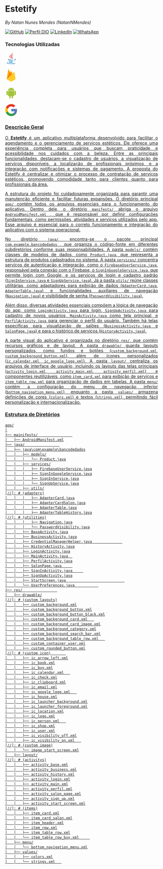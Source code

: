 <h1>Estetify</h1>
<i>By Natan Nunes Mendes (NatanNMendes)</i>

[![GitHub](https://img.shields.io/badge/GitHub-181717?style=for-the-badge&logo=github&logoColor=white)](https://github.com/NatanNMendes)
[![Perfil DIO](https://img.shields.io/badge/-Meu%20Perfil%20na%20DIO-3333FF?style=for-the-badge&logo=gitbook&logoColor=white)](https://www.dio.me/users/natan_nunes_mendes_95684)
[![LinkedIn](https://img.shields.io/badge/linkedin-%230077B5.svg?style=for-the-badge&logo=linkedin&logoColor=white)](https://www.linkedin.com/in/natan-nunes-mendes-progamador/)
[![WhatsApp](https://img.shields.io/badge/WhatsApp-25D366?style=for-the-badge&logo=whatsapp&logoColor=white)](https://wa.me/5575988055119)

<h3><strong>Tecnologias Utilizadas</strong></h3>

<a href="https://www.java.com" target="_blank" rel="noreferrer"> <img src="https://raw.githubusercontent.com/devicons/devicon/master/icons/java/java-original.svg" alt="java" width="40" height="40"/>

<a href="https://www.java.com" target="_blank" rel="noreferrer"> <img src="https://raw.githubusercontent.com/devicons/devicon/master/icons/firebase/firebase-original.svg" alt="firebase" width="40" height="40"/>

<a href="https://developer.android.com/" target="_blank" rel="noreferrer"> <img src="https://raw.githubusercontent.com/devicons/devicon/master/icons/android/android-original.svg" alt="android" width="40" height="40"/>

<a href="https://developers.google.com/" target="_blank" rel="noreferrer"> <img src="https://raw.githubusercontent.com/devicons/devicon/master/icons/google/google-original.svg" alt="google" width="40" height="40"/>

<h3><strong>Descrição Geral</strong></h3>

<p align="justify">
O <strong>Estetify</strong> é um aplicativo multiplataforma desenvolvido para facilitar o agendamento e o gerenciamento de serviços estéticos. Ele oferece uma experiência completa para usuários que buscam praticidade e acessibilidade nos cuidados com a beleza. Entre as principais funcionalidades, destacam-se o cadastro de usuários, a visualização de serviços disponíveis, a localização de profissionais próximos, e a integração com notificações e sistemas de pagamento. A proposta do Estetify é centralizar e otimizar o processo de contratação de serviços estéticos, promovendo comodidade tanto para clientes quanto para profissionais da área.
</p>
<p align="justify">
A estrutura do projeto foi cuidadosamente organizada para garantir uma manutenção eficiente e facilitar futuras expansões. O diretório principal <code>app/</code> contém todos os arquivos essenciais para o funcionamento do aplicativo. Dentro dele, o diretório <code>manifests/</code> abriga o arquivo <code>AndroidManifest.xml</code> , que é responsável por definir configurações fundamentais, como permissões, atividades e serviços utilizados pelo app. Esse arquivo é essencial para o correto funcionamento e integração do aplicativo com o sistema operacional.
</p>
<p align="justify">
No diretório <code>java/</code>, encontra-se o pacote principal <code>com.example.bancodedados</code> , que organiza o código-fonte em diferentes subdiretórios conforme suas responsabilidades. A pasta <code>models/</code> contém classes de modelos de dados, como  <code>Product.java</code>, que representa a estrutura de produtos cadastrados no sistema. A pasta <code>services/</code> concentra serviços de autenticação e integração, como o <code>FirebaseUserService.java</code>, responsável pela conexão com o Firebase, o <code>SignInGoogleService.java</code>, que permite login com Google, e os serviços de login e cadastro padrão (<code>SignInService.java</code> e <code>SignUpService.java</code>). Já a pasta <code>utils/</code> reúne classes utilitárias, como adaptadores para exibição de dados (<code>AdapterCard.java</code>, <code>AdapterTable.java</code>) e funcionalidades auxiliares de navegação (<code>Navigation.java</code>) e visibilidade de senha (<code>PasswordVisibility.java</code>).
</p>
<p align="justify">
Além disso, diversas atividades essenciais compõem a lógica de navegação do app, como <code>LoginActivity.java</code> para login, <code>SignUpActivity.java</code> para cadastro de novos usuários, <code>MainActivity.java</code> como tela principal, e <code>PerfilActivity.java</code> para gerenciar o perfil do usuário. Também há telas específicas para visualização de salões (<code>BusinessActivity.java</code> e <code>SalonPage.java</code>) e para o histórico de serviços (<code>HistoryActivity.java</code>).
</p>
<p align="justify">
A parte visual do aplicativo é organizada no diretório <code>res/</code>, que contém recursos gráficos e de layout. A pasta <code>drawable/</code> guarda layouts personalizados, como fundos e botões (<code>custom_background.xml</code>, <code>custom_background_button.xml</code>), além de ícones personalizados (<code>ic_calendar.xml</code>, <code>ic_google_logo.xml</code>). A pasta <code>layout/</code> centraliza os arquivos de interface de usuário, incluindo os layouts das telas principais (<code>activity_login.xml</code>, <code>activity_main.xml</code>, <code>activity_perfil.xml</code>) e componentes reutilizáveis, como <code>item_card.xml</code> para exibição de serviços e <code>item_table_row.xml</code> para organização de dados em tabelas. A pasta <code>menu/</code> contém a configuração do menu de navegação inferior (<code>bottom_navigation_menu.xml</code>), enquanto a pasta <code>values/</code> armazena definições de cores (<code>colors.xml</code>) e textos (<code>strings.xml</code>), permitindo fácil personalização e internacionalização.
</p>

<h3><strong>Estrutura de Diretórios</strong></h3>

```
app/
│
├── mainifests/                
│   ├── AndroidManifest.xml
├── java/                
│   ├── java\com\example\bancodedados
│   │   ├── models/
│   │   │   └── Product.java
│   │   ├── services/
│   │   │   ├── FirebaseUserService.java
│   │   │   ├── SignInGoogleService.java
│   │   │   ├── SignInService.java
│   │   │   └── SignUpService.java
│   │   ├── utils/
[//]: # (adapters)
│   │   │   ├── AdapterCard.java
│   │   │   ├── AdapterCardSalon.java
│   │   │   ├── AdapterTable.java
│   │   │   ├── AdapterTableHistory.java
[//]: # (utilities)
│   │   │   ├── Navigation.java
│   │   │   └── PasswordVisibility.java
│   │   ├── BaseActivity.java
│   │   ├── BusinessActivity.java
│   │   ├── CredentialManagerHelper.java              
│   │   ├── HistoryActivity.java
│   │   ├── LoginActivity.java
│   │   ├── MainActivity.java  
│   │   ├── PerfilActivity.java
│   │   ├── SalonPage.java     
│   │   ├── SignInActivity.java     
│   │   ├── SignUpActivity.java
│   │   ├── StartScreen.java                           
│   │   └── UserPreferences.java           
├── res/                
│   ├── drawable/
[//]: # (custom layouts)
│   │   ├── custom_background.xml
│   │   ├── custom_background_button.xml
│   │   ├── custom_background_button_black.xml
│   │   ├── custom_background_card.xml   
│   │   ├── custom_background_card_image.xml
│   │   ├── custom_background_category.xml
│   │   ├── custom_background_search_bar.xml
│   │   ├── custom_background_table_row.xml   
│   │   ├── custom_container_user.xml
│   │   ├── custom_rounded_button.xml
[//]: # (custom icon)       
│   │   ├── ic_arrow_left.xml
│   │   ├── ic_book.xml
│   │   ├── ic_buy.xml
│   │   ├── ic_calendar.xml   
│   │   ├── ic_check.xml
│   │   ├── ic_clipboard.xml
│   │   ├── ic_email.xml
│   │   ├── ic_google_logo.xml   
│   │   ├── ic_house.xml
│   │   ├── ic_launcher_background.xml
│   │   ├── ic_launcher_foreground.xml
│   │   ├── ic_location.xml
│   │   ├── ic_logo.xml
│   │   ├── ic_person.xml   
│   │   ├── ic_shop.xml
│   │   ├── ic_user.xml
│   │   ├── ic_visibility_off.xml
│   │   ├── ic_visibility_on.xml   
[//]: # (custom image)
│   │   └── image_start_screen.xml
│   ├── layout/
[//]: # (activitys)
│   │   ├── activity_base.xml
│   │   ├── activity_business.xml
│   │   ├── activity_history.xml
│   │   ├── activity_login.xml
│   │   ├── activity_main.xml
│   │   ├── activity_perfil.xml
│   │   ├── activity_salon_page.xml
│   │   ├── activity_sign_up.xml
│   │   ├── activity_start_screen.xml
[//]: # (items)
│   │   ├── item_card.xml
│   │   ├── item_card_salon.xml
│   │   ├── item_header.xml
│   │   ├── item_row.xml
│   │   ├── item_table_row.xml
│   │   └── item_table_row_buy.xml     
│   ├── menu/
│   │   └── bottom_navigation_menu.xml
│   ├── values/
│   │   ├── colors.xml
│   │   └── strings.xml   
```